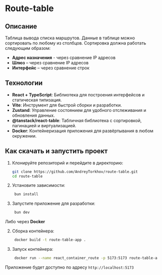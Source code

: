 # Route-table

## Описание

Таблица вывода списка маршрутов.
Данные в таблице можно сортировать по любому из столбцов. Сортировка должна работать следующим образом:
 - **Адрес назначения** - через сравнение IP адресов
 - **Шлюз** – через сравнение IP адресов
 - **Интерфейс** – через сравнение строк

## Технологии

- **React + TypeScript**: Библиотека для построения интерфейсов и статическая типизация.
- **Vite**: Инструмент для быстрой сборки и разработки.
- **Zustand**: Управление состоянием для удобного отслеживания и обновления данных.
- **@tanstack/react-table**: Табличная библиотека с сортировкой, пагинацией и виртуализацией.
- **Docker**: Контейнеризация приложения для развёртывания в любом окружении.

## Как скачать и запустить проект

1. Клонируйте репозиторий и перейдите в директорию:

   ```bash
   git clone https://github.com/AndreyTorkhov/route-table.git
   cd route-table
   ```

2. Установите зависимости:

   ```bash
    bun install
   ```

3. Запустите приложение для разработки:

   ```bash
    bun dev
   ```


Либо через **Docker**

2. Сборка контейнера:

   ```bash
    docker build -t route-table-app .
   ```

3. Запуск контейнера:

   ```bash
    docker run --name react_container_route -p 5173:5173 route-table-app
   ```

  Приложение будет доступно по адресу `http://localhost:5173`

